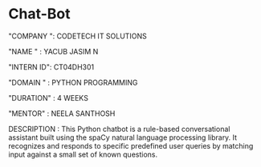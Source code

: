 # Chat-Bot

"COMPANY ": CODETECH IT SOLUTIONS

"NAME " : YACUB JASIM N 

"INTERN ID": CT04DH301

"DOMAIN " : PYTHON PROGRAMMING

"DURATION" : 4 WEEKS

"MENTOR" : NEELA SANTHOSH


DESCRIPTION : This Python chatbot is a rule-based conversational assistant built using the spaCy natural language processing library. It recognizes and responds to specific predefined user queries by matching input against a small set of known questions.
